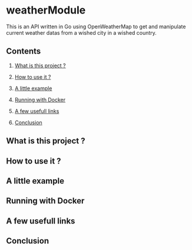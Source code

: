 # weatherModule

This is an API written in Go using OpenWeatherMap to get and manipulate current weather datas from a wished city in a wished country.

## Contents

1. [What is this project ?](#what_is_this_project)

2. [How to use it ?](#how_to_use_it)

3. [A little example](a_little_example)

4. [Running with Docker](#running_with_docker)

5. [A few usefull links](#a_few_usefull_links)

6. [Conclusion](#conclusion)

<a name="what_is_this_project"></a>
## What is this project ?

<a name="how_to_use_it"></a>
## How to use it ?

<a name="a_little_example"></a>
## A little example

<a name="running_with_docker"></a>
## Running with Docker

<a name="a_few_usefull_links"></a>
## A few usefull links

<a name="conclusion"></a>
## Conclusion

